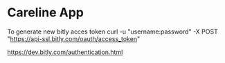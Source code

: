 # Careline App

To generate new bitly acces token
curl -u "username:password" -X POST "https://api-ssl.bitly.com/oauth/access_token"

https://dev.bitly.com/authentication.html
